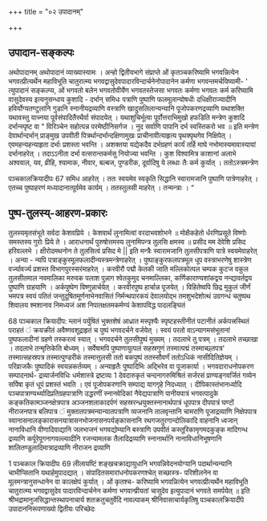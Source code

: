+++
title = "०२ उपादानम्"

+++
## उपादान-सङ्कल्पः

अथोपादानम् 
अथोपादानं व्याख्यास्यामः । अन्हो द्वितीयभागे संप्राप्ते ओं कृतञ्चकरिष्यामि भगवन्नित्येन भगवत्प्रीत्यर्थेन महाविभूति चातुरात्म्य भगवद्वासुदेवपादारविन्दार्चनेनोपादानेन कर्मणा भगवन्तमर्चयिष्यामी- ' त्युपादानं सङ्कल्प्य, ओं भगवतो बलेन भगवतोवीर्येण भगवतस्तेजसा भगवतः कर्मणा भगवतः कर्म करिष्यामि वासुदेवस्य इत्यनुसन्धाय कुशादि - दर्भान् समिधः पत्राणि पुष्पाणि फलमूलान्योषधीः दधिक्षीराज्यादीनि हविर्योग्यतण्टुलानि गुडानि स्नानीयद्रव्याणि वस्त्राणि खादुसलिलान्यन्यानि पूजोपकरणद्रव्याणि यथाशक्ति यथावस्तु याच्नया पूर्वसंपादितैरथैर्वा संपादयेत् । यथाशुचिर्भूत्वा पूर्वोत्तराभिमुखो हफडिति मन्त्रेण कुशादि दर्भान्स्पृष्ट वा 
" विरिञ्चेन सहोत्पन्न परमेष्ठीनिसर्गज । 
नुद सर्वाणि पापानि दर्भ स्वस्तिकरो भव ॥ 
इति मन्त्रेण देवार्थान्दर्भान् प्राङ्मुख उपवीती पित्रर्थान्दर्भान्दक्षिणामुखः प्राचीनावीत्याहृत्य पृथक्पृथगेव निक्षिपेत् । एवमहन्यहन्याहृता दर्भाः प्रशस्ता भवन्ति । अशक्तया यद्येकदैव दर्भग्रहणं कार्यं तर्हि माघे नभोमास्यमावास्यायां दर्भानाहरेत् । तदाऽऽनीता दर्भा वत्सरान्तकर्मसु नियोज्या भवन्ति । कुश विश्वामित्र काशानां अलाभे अश्ववाल, यव, व्रीहि, श्यामाक, नीवार, बल्बज, पुण्डरीक, दूर्वादिषु ये लब्धाः तैः कर्म कुर्यात् । ततोऽस्त्रमन्त्रेण 
 
पञ्चकालक्रियादीपः 
67 
समिध आहरेत् । ततः स्वयमेव स्वकृति सिद्धानि स्वारामजानि पुष्पाणि पात्रेणाहरेत् । एतच्च पुष्पाहरणं मध्यादानात्पूर्वमेव कार्यम् । ततस्तुलसी माहरेत् । तन्मन्त्राः । 
“ 

## पुष्प-तुलस्य्-आहरण-प्रकारः
तुलस्यमृतसंभूते सर्वदा केशवप्रिये । 
केशवार्थं लुनामित्वां वरदाभवशोभने ॥ 
मोक्षैकहेतो र्धरणिप्रसूते विष्णोः समस्तस्य गुरोः प्रिये ते । आराधनार्थं पुरुषोत्तमस्य लुनामिपन्त्र तुलसि क्षमस्व ॥ 
प्रसीद मम देवेशि प्रसिद हरिवल्लभे । क्षीरोदमथनोन ते तुलसित्वं प्रसिद मे || 
इति 
मन्त्रैः स्वारामजानि तुलसीपत्राणि पात्रे स्वयमेवाहरेत् । अन्या - न्यपि पत्राङ्कुरमूलफलादीन्यस्त्रमन्त्रेणाहरेत् । पुष्पाङ्कुरफलपत्रमूल धूप वस्त्राभरणेषु शास्त्रेण वर्ज्यावर्ज्य प्रशस्त विभागपुरस्सरंमाहरेत् । करवीरौ पद्मौ केतकी जाति मल्लिकोत्पल चम्पक कुटज वकुल तुलसीतमाल नवमालिका मरुवक पलाश पुन्नाग श्वेतकुमुद चनमाल्लिका, कर्णिकाराण्यशांकद्वय नन्द्यावर्तद्वय पुष्पाणि ग्राहयाणि । अर्कपुष्पेण विष्णुन्नार्चयेत् । करवीरपुष्प हार्चान्न पूजयेत् । विहितेष्वपि छिद्र मुकुलं जीर्णं भमपत्र स्वयं पतितं जन्तुदूषितमूर्णनाभेनवासितं निर्मन्थपारकयं देवालयोद्भ तमशुभदेशोत्थं उग्रगन्धं चतुष्पथ शिवालय श्मशानाव निमध्यजं अश निपातक्षतमकर्मण्यं केशापविद्ध पादलङ्घितं 
 
68 
पञ्चकाल क्रियादीप: 
म्लानं पर्युषितं भुक्तशेषं आध्रात मस्पृश्यैः स्पृष्टहस्तीनीतं पटानीतं अर्कपत्त्रस्थितं पराहतं ं क्रयक्रीतं अवैष्णवशूद्राहृतं च पुष्पं भगवदर्चने वर्जयेत् । स्वयं परतो वाऽन्यागमसंभूतानां पुष्पफलादीनां ग्रहणे तस्करत्वं स्यात् । भगवदर्चने तुलसीपुष्पं मुख्यम् । तदलाभे तु पत्रम् । तदलाभे तच्छाखा । तदलाभे तन्मृत्तिकेति बोध्यम् । सर्वेषामपि पुष्पाणायुत्पलं सहस्रगुणं तस्मात्पद्मं तस्माच्छ्तपत्र' तस्मात्सहस्रपत्र तस्मात्पुण्डरीकं तस्मात्तुलसी ततो बकपुष्पं ततस्सौवर्णं ततोऽधिकं नासीदितिज्ञेयम् । परिव्राजकैः पुष्पादिकं स्वयन्नकर्तव्यम् । अन्याहृतैः पुष्पादिभिः अद्भिरेव वा पूजाकार्या । भगवदाराधनोपकरण सम्पादनार्थ- द्रव्यार्जनविधिः धर्मशास्त्रे द्रष्टव्यः 1 देवदारुकृतं चन्दनागरुमिश्रितं सर्जरसं प्राण्यङ्गवर्जितं गव्येन सर्पिषा कृतं धूपं प्रशस्तं भवति । एवं पूजोपकरणानि सम्पाद्य यागगृहे निदध्यात् । दीपिकास्तंभानर्ध्यादि पञ्चपात्राण्यर्थ्यादिप्रतिग्रहपात्राणि उद्धरणीं स्नानवेदिकां नैवेद्यपात्राणि पानीयपात्रं भगवत्पादुके कङ्कतिकामञ्जनक्षेत्रपात्र अञ्जनशलाकादर्पणं सहस्ररन्ध्रयुक्तस्नानार्थपात्रं धूपपात्र दीपपात्रं घण्टों नीराजनपात्र बलिपात्र ं मुक्तातपत्रमन्यान्यातपत्राणि व्यजनानि तालवृन्तानि चामराणि पूजाद्रव्याणि निक्षेपपात्र स्वानासनालङ्कारासनयात्रासनभोजनासनपर्यङ्कासनानि रथगजतुरगान्दोलिकादि वाहनानि ध्वजान् नानाविधानि वीणादिवाद्यानि जलभाजनं भगवद्योम्यानि बस्त्राणि उपवीतं कस्तूरिकामृगमदकुङ्क मादिगन्ध द्रव्याणि कर्पूरेपूगनागवल्ल्यादीनि रजन्यामलक तैलादिद्रव्याणि स्नानार्थानि नानाविधानिभूषणानि शालितण्डुलादिमात्राद्रव्याणि नीराजन द्रव्याणि 
 
1 
पञ्चकाल क्रियादीपः 
69 
लीलायष्टिं शङ्खचक्राद्यायुधानि भगवन्निवेदनयोग्यानि पदार्थान्यन्यानि चाभीप्सितानि यथार्हमुपादद्यात् । संपादितसमारांधनोपकरणश्चेत् सच्छास्त्र- परिशीलनेन वा मूलमन्त्रानुसन्धानेन वा कालक्षेपं कुर्यात् । ओं कृतश्च- करिष्यामि भगवन्नित्येन भगवत्प्रीत्यर्थेन महाविभूति चातुरात्म्य भगवद्वासुदेव पादारविन्दार्चनेन कर्मणा भगवान्प्रीयतां चासुदेव इत्युपादानं भगवते समर्पयेत् ॥ 
इति श्रीभद्रामानुजसिद्धान्तस्थापनाचार्य शतक्रतुचतुर्वेदि नावल्पाकम् श्रीनिवासाचार्यकृतिषु पञ्चकालक्रियादीपे उपादाननिरूपणाख्यो द्वितीयः परिच्छेदः 
